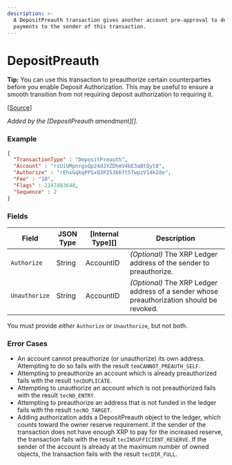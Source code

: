 ```yaml
---
description: >-
  A DepositPreauth transaction gives another account pre-approval to deliver
  payments to the sender of this transaction.
---
```


# DepositPreauth

**Tip:** You can use this transaction to preauthorize certain counterparties before you enable Deposit Authorization. This may be useful to ensure a smooth transition from not requiring deposit authorization to requiring it.

\[[Source](https://github.com/Xahau/xahaud/blob/dev/src/ripple/app/tx/impl/URIToken.cpp)]

_Added by the \[DepositPreauth amendment]\[]._

### Example

```json
{
  "TransactionType" : "DepositPreauth",
  "Account" : "rsUiUMpnrgxQp24dJYZDhmV4bE3aBtQyt8",
  "Authorize" : "rEhxGqkqPPSxQ3P25J66ft5TwpzV14k2de",
  "Fee" : "10",
  "Flags" : 2147483648,
  "Sequence" : 2
}
```

### Fields

| Field         | JSON Type | \[Internal Type]\[] | Description                                                                               |
| ------------- | --------- | ------------------- | ----------------------------------------------------------------------------------------- |
| `Authorize`   | String    | AccountID           | _(Optional)_ The XRP Ledger address of the sender to preauthorize.                        |
| `Unauthorize` | String    | AccountID           | _(Optional)_ The XRP Ledger address of a sender whose preauthorization should be revoked. |

You must provide _either_ `Authorize` or `Unauthorize`, but not both.

### Error Cases

* An account cannot preauthorize (or unauthorize) its own address. Attempting to do so fails with the result `temCANNOT_PREAUTH_SELF`.
* Attempting to preauthorize an account which is already preauthorized fails with the result `tecDUPLICATE`.
* Attempting to unauthorize an account which is not preauthorized fails with the result `tecNO_ENTRY`.
* Attempting to preauthorize an address that is not funded in the ledger fails with the result `tecNO_TARGET`.
* Adding authorization adds a DepositPreauth object to the ledger, which counts toward the owner reserve requirement. If the sender of the transaction does not have enough XRP to pay for the increased reserve, the transaction fails with the result `tecINSUFFICIENT_RESERVE`. If the sender of the account is already at the maximum number of owned objects, the transaction fails with the result `tecDIR_FULL`.
